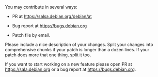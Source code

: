 You may contribute in several ways:

* PR at https://salsa.debian.org/debian/at

* Bug report at https://bugs.debian.org

* Patch file by email.

Please include a nice description of your changes.  Split your changes
into comprehensive chunks if your patch is longer than a dozen lines.
If your patch does more that one thing, split it too.

If you want to start working on a new feature please open PR at
https://sala.debian.org or a bug report at https://bugs.debian.org.

